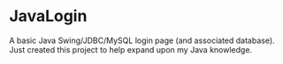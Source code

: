 # JavaLogin
A basic Java Swing/JDBC/MySQL login page (and associated database). Just created this project to help expand upon my Java knowledge.
